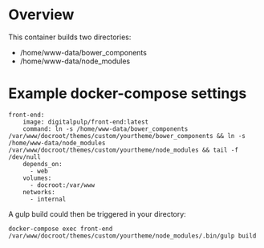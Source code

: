 # Overview
This container builds two directories:

- /home/www-data/bower_components
- /home/www-data/node_modules

# Example docker-compose settings

```
front-end:
    image: digitalpulp/front-end:latest
    command: ln -s /home/www-data/bower_components /var/www/docroot/themes/custom/yourtheme/bower_components && ln -s /home/www-data/node_modules /var/www/docroot/themes/custom/yourtheme/node_modules && tail -f /dev/null
    depends_on:
      - web
    volumes:
      - docroot:/var/www
    networks:
      - internal
```

A gulp build could then be triggered in your directory:

```
docker-compose exec front-end /var/www/docroot/themes/custom/yourtheme/node_modules/.bin/gulp build
```